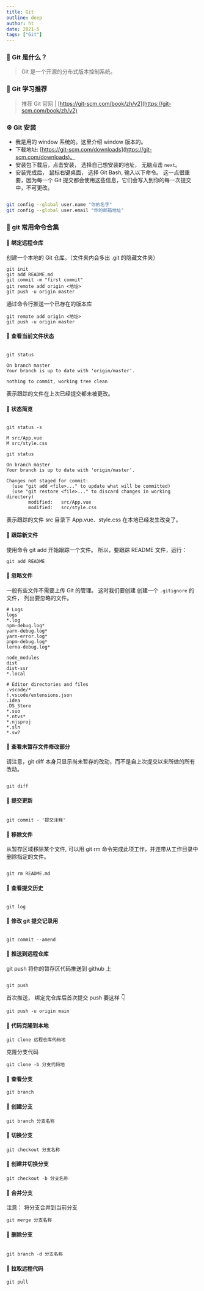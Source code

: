 ```yaml
---
title: Git
outline: deep
author: ht
date: 2021-5
tags: ["Git"]
---
```


### 🍉 Git 是什么？

> Git 是一个开源的分布式版本控制系统。

### 🍉 Git 学习推荐

> 推荐 Git 官网 | [https://git-scm.com/book/zh/v2](https://git-scm.com/book/zh/v2)

### ⚙︎ Git 安装

- 我是用的 window 系统的。这里介绍 window 版本的。
- 下载地址: [https://git-scm.com/downloads](https://git-scm.com/downloads)。
- 安装包下载后，点击安装， 选择自己想安装的地址， 无脑点击 `next`。
- 安装完成后， 鼠标右键桌面， 选择 Git Bash, 输入以下命令。 这一点很重要，因为每一个 Git 提交都会使用这些信息，它们会写入到你的每一次提交中，不可更改。

```sh

git config --global user.name "你的名字"
git config --global user.email "你的邮箱地址"

```

### 🍉 git 常用命令合集

>

#### 🥕 绑定远程仓库

创建一个本地的 Git 仓库。（文件夹内会多出 .git 的隐藏文件夹）

```shell
git init
git add README.md
git commit -m "first commit"
git remote add origin <地址>
git push -u origin master

```

通过命令行推送一个已存在的版本库

```shell
git remote add origin <地址>
git push -u origin master
```

#### 🥕 查看当前文件状态

```shell

git status

On branch master
Your branch is up to date with 'origin/master'.

nothing to commit, working tree clean

```

表示跟踪的文件在上次已经提交都未被更改。

#### 🥕 状态简览

```shell

git status -s

M src/App.vue
M src/style.css
```

```shell
git status

On branch master
Your branch is up to date with 'origin/master'.

Changes not staged for commit:
  (use "git add <file>..." to update what will be committed)
  (use "git restore <file>..." to discard changes in working directory)
        modified:   src/App.vue
        modified:   src/style.css
```

表示跟踪的文件 src 目录下 App.vue、style.css 在本地已经发生改变了。

#### 🥕 跟踪新文件

使用命令 git add 开始跟踪一个文件。 所以，要跟踪 README 文件，运行：

```shell
git add README
```

#### 🥕 忽略文件

一般有些文件不需要上传 Git 的管理。 这时我们要创建 创建一个 `.gitignore` 的文件， 列出要忽略的文件。

```
# Logs
logs
*.log
npm-debug.log*
yarn-debug.log*
yarn-error.log*
pnpm-debug.log*
lerna-debug.log*

node_modules
dist
dist-ssr
*.local

# Editor directories and files
.vscode/*
!.vscode/extensions.json
.idea
.DS_Store
*.suo
*.ntvs*
*.njsproj
*.sln
*.sw?
```

#### 🥕 查看未暂存文件修改部分

请注意，git diff 本身只显示尚未暂存的改动，而不是自上次提交以来所做的所有改动。

```shell

git diff

```

#### 🥕 提交更新

```shell

git commit - '提交注释'

```

#### 🥕 移除文件

从暂存区域移除某个文件, 可以用 git rm 命令完成此项工作，并连带从工作目录中删除指定的文件。

```shell

git rm README.md

```

#### 🥕 查看提交历史

```shell

git log

```

#### 🥕 修改 git 提交记录用

```shell

git commit --amend

```

#### 🥕 推送到远程仓库

git push 将你的暂存区代码推送到 github 上

```shell

git push

```

首次推送， 绑定完仓库后首次提交 push 要这样 👇

```shell
git push -u origin main
```

#### 🥕 代码克隆到本地

```shell
git clone 远程仓库代码地

```

克隆分支代码

```shell
git clone -b 分支代码地
```

#### 🥕 查看分支

```shell
git branch
```

#### 🥕 创建分支

```shell
git branch 分支名称
```

#### 🥕 切换分支

```shell
git checkout 分支名称
```

#### 🥕 创建并切换分支

```shell
git checkout -b 分支名称
```

#### 🥕 合并分支

注意： 将分支合并到当前分支

```shell
git merge 分支名称
```

#### 🥕 删除分支

```shell

git branch -d 分支名称

```

#### 🥕 拉取远程代码

```shell
git pull
```
